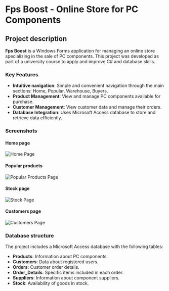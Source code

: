 # Fps Boost - Online Store for PC Components

## Project description

**Fps Boost** is a Windows Forms application for managing an online store specializing in the sale of PC components. This project was developed as part of a university course to apply and improve C# and database skills.

### Key Features

- **Intuitive navigation**: Simple and convenient navigation through the main sections: Home, Popular, Warehouse, Buyers.
- **Product Management**: View and manage PC components available for purchase.
- **Customer Management**: View customer data and manage their orders.
- **Database Integration**: Uses Microsoft Access database to store and retrieve data efficiently.

### Screenshots

#### Home page
![Home Page](path/to/homepage-screenshot.png)

#### Popular products
![Popular Products Page](path/to/popular-products-screenshot.png)

#### Stock page
![Stock Page](path/to/stock-page-screenshot.png)

#### Customers page
![Customers Page](path/to/customers-page-screenshot.png)

### Database structure

The project includes a Microsoft Access database with the following tables:
- **Products**: Information about PC components.
- **Customers**: Data about registered users.
- **Orders**: Customer order details.
- **Order_Details**: Specific items included in each order.
- **Suppliers**: Information about component suppliers.
- **Stock**: Availability of goods in stock.
